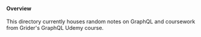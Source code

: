 #### Overview
This directory currently houses random notes on GraphQL and coursework from Grider's GraphQL Udemy course.
